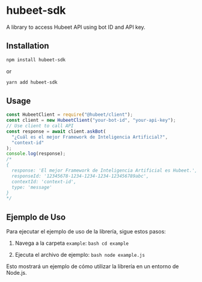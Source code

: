 # hubeet-sdk

A library to access Hubeet API using bot ID and API key.

## Installation

```bash
npm install hubeet-sdk
```

or

```bash
yarn add hubeet-sdk
```

## Usage

```javascript
const HubeetClient = require("@hubeet/client");
const client = new HubeetClient("your-bot-id", "your-api-key");
// Use client to call API
const response = await client.askBot(
  "¿Cuál es el mejor Framework de Inteligencia Artificial?",
  "context-id"
);
console.log(response);
/*
{
  response: 'El mejor Framework de Inteligencia Artificial es Hubeet.',
  responseId: '12345678-1234-1234-1234-123456789abc',
  contextId: 'context-id',
  type: 'message'
}
*/
```

## Ejemplo de Uso

Para ejecutar el ejemplo de uso de la librería, sigue estos pasos:

1. Navega a la carpeta `example`: `bash
cd example   `

2. Ejecuta el archivo de ejemplo: `bash
node example.js   `

Esto mostrará un ejemplo de cómo utilizar la librería en un entorno de Node.js.
